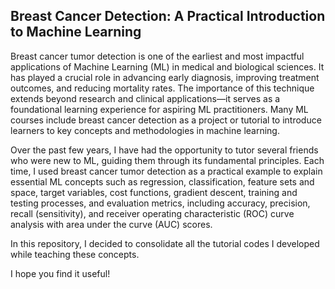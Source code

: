 ## Breast Cancer Detection: A Practical Introduction to Machine Learning

Breast cancer tumor detection is one of the earliest and most impactful applications of Machine Learning (ML) in medical and biological sciences. It has played a crucial role in advancing early diagnosis, improving treatment outcomes, and reducing mortality rates. The importance of this technique extends beyond research and clinical applications—it serves as a foundational learning experience for aspiring ML practitioners. Many ML courses include breast cancer detection as a project or tutorial to introduce learners to key concepts and methodologies in machine learning.

Over the past few years, I have had the opportunity to tutor several friends who were new to ML, guiding them through its fundamental principles. Each time, I used breast cancer tumor detection as a practical example to explain essential ML concepts such as regression, classification, feature sets and space, target variables, cost functions, gradient descent, training and testing processes, and evaluation metrics, including accuracy, precision, recall (sensitivity), and receiver operating characteristic (ROC) curve analysis with area under the curve (AUC) scores.

In this repository, I decided to consolidate all the tutorial codes I developed while teaching these concepts.

I hope you find it useful!
